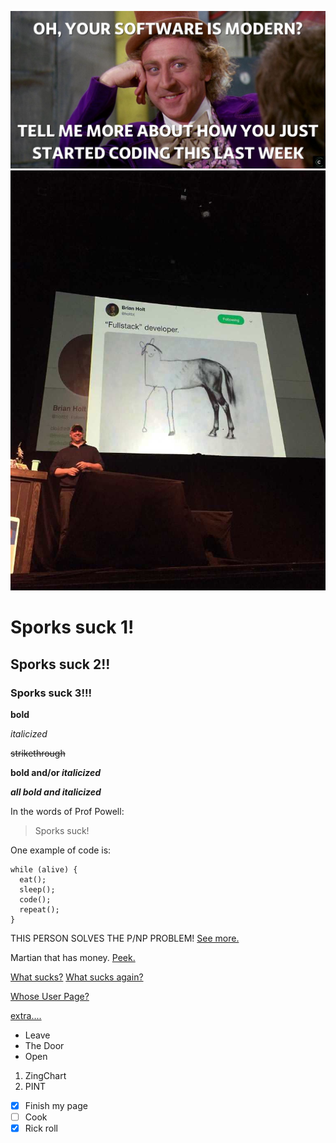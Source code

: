 ![Software Meme](Images/software-meme.jpeg)
![Fullstack Meme](Images/fullstack-meme.jpeg)

# Sporks suck 1!
## Sporks suck 2!!
### Sporks suck 3!!!

**bold**

*italicized*

~~strikethrough~~

**bold and/or _italicized_**

***all bold and italicized***

In the words of Prof Powell:
> Sporks suck! 

One example of code is:
```
while (alive) {
  eat();
  sleep();
  code();
  repeat();
}
```

THIS PERSON SOLVES THE P/NP PROBLEM! [See more.](https://www.youtube.com/watch?v=dQw4w9WgXcQ)

Martian that has money. [Peek.](https://www.bbc.com/news/technology-55578403)

[What sucks?](#sporks-suck-1)
[What sucks again?](#sporks-suck-2)

[Whose User Page?](./README.md)

[extra....](./extra.md)

- Leave
- The Door
- Open

1. ZingChart
2. PINT

- [x] Finish my page
- [ ] Cook
- [x] Rick roll